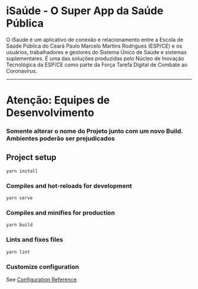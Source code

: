 # iSaúde - O Super App da Saúde Pública

O iSaúde é um aplicativo de conexão e relacionamento entre a Escola de Saúde Pública do Ceará Paulo Marcelo Martins Rodrigues (ESP/CE) e os usuários, trabalhadores e gestores do Sistema Único de Saúde e sistemas suplementares. É uma das soluções produzidas pelo Núcleo de Inovação Tecnológica da ESP/CE como parte da Força Tarefa Digital de Combate ao Coronavírus.


---
# Atenção: Equipes de Desenvolvimento
### Somente alterar o nome do Projeto junto com um novo Build. Ambientes poderão ser prejudicados

## Project setup
```
yarn install
```

### Compiles and hot-reloads for development
```
yarn serve
```

### Compiles and minifies for production
```
yarn build
```

### Lints and fixes files
```
yarn lint
```

### Customize configuration
See [Configuration Reference](https://cli.vuejs.org/config/).
